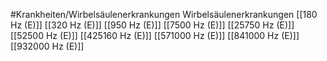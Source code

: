 #Krankheiten/Wirbelsäulenerkrankungen
Wirbelsäulenerkrankungen
[[180 Hz (E)]]
[[320 Hz (E)]]
[[950 Hz (E)]]
[[7500 Hz (E)]]
[[25750 Hz (E)]]
[[52500 Hz (E)]]
[[425160 Hz (E)]]
[[571000 Hz (E)]]
[[841000 Hz (E)]]
[[932000 Hz (E)]]